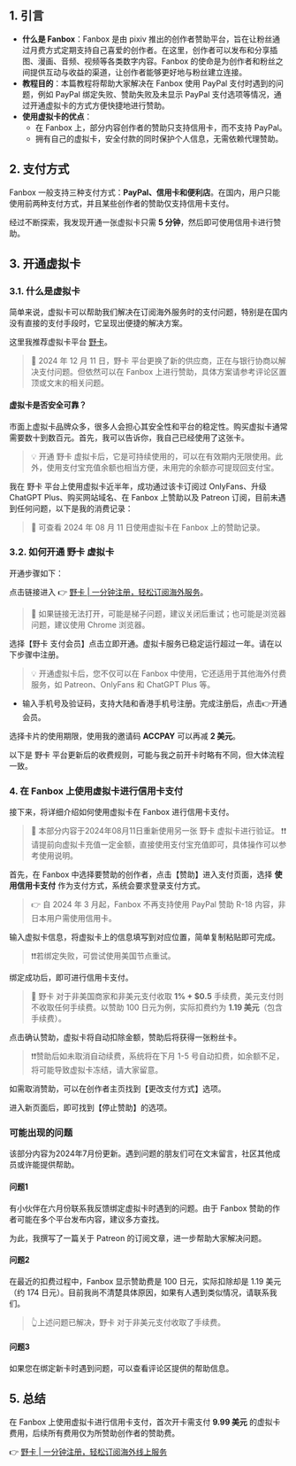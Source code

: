 ## 1. 引言

- **什么是 Fanbox**：Fanbox 是由 pixiv 推出的创作者赞助平台，旨在让粉丝通过月费方式定期支持自己喜爱的创作者。在这里，创作者可以发布和分享插图、漫画、音频、视频等各类数字内容。Fanbox 的使命是为创作者和粉丝之间提供互动与收益的渠道，让创作者能够更好地与粉丝建立连接。
- **教程目的**：本篇教程将帮助大家解决在 Fanbox 使用 PayPal 支付时遇到的问题，例如 PayPal 绑定失败、赞助失败及未显示 PayPal 支付选项等情况，通过开通虚拟卡的方式方便快捷地进行赞助。
- **使用虚拟卡的优点**：
  - 在 Fanbox 上，部分内容创作者的赞助只支持信用卡，而不支持 PayPal。
  - 拥有自己的虚拟卡，安全付款的同时保护个人信息，无需依赖代理赞助。

## 2. 支付方式

Fanbox 一般支持三种支付方式：**PayPal、信用卡和便利店**。在国内，用户只能使用前两种支付方式，并且某些创作者的赞助仅支持信用卡支付。

经过不断探索，我发现开通一张虚拟卡只需 **5 分钟**，然后即可使用信用卡进行赞助。

## 3. 开通虚拟卡

### 3.1. 什么是虚拟卡

简单来说，虚拟卡可以帮助我们解决在订阅海外服务时的支付问题，特别是在国内没有直接的支付手段时，它呈现出便捷的解决方案。

这里我推荐虚拟卡平台 [野卡](https://bit.ly/bewildcard)。

> 🔔 2024 年 12 月 11 日，野卡 平台更换了新的供应商，正在与银行协商以解决支付问题。但依然可以在 Fanbox 上进行赞助，具体方案请参考评论区置顶或文末的相关问题。

#### 虚拟卡是否安全可靠？

市面上虚拟卡品牌众多，很多人会担心其安全性和平台的稳定性。购买虚拟卡通常需要数十到数百元。首先，我可以告诉你，我自己已经使用了这张卡。

> 💡 开通 野卡 虚拟卡后，它是可持续使用的，可以在有效期内无限使用。此外，使用支付宝充值余额也相当方便，未用完的余额亦可提现回支付宝。

我在 野卡 平台上使用虚拟卡近半年，成功通过该卡订阅过 OnlyFans、升级 ChatGPT Plus、购买网站域名、在 Fanbox 上赞助以及 Patreon 订阅，目前未遇到任何问题，以下是我的消费记录：

> 📌 可查看 2024 年 08 月 11 日使用虚拟卡在 Fanbox 上的赞助记录。

### 3.2. 如何开通 野卡 虚拟卡

开通步骤如下：

点击链接进入 👉 [野卡 | 一分钟注册，轻松订阅海外服务](https://bit.ly/bewildcard)。

> 🔔 如果链接无法打开，可能是梯子问题，建议关闭后重试；也可能是浏览器问题，建议使用 Chrome 浏览器。

选择【野卡 支付会员】点击立即开通。虚拟卡服务已稳定运行超过一年。请在以下步骤中注册。

> 💡 开通虚拟卡后，您不仅可以在 Fanbox 中使用，它还适用于其他海外付费服务，如 Patreon、OnlyFans 和 ChatGPT Plus 等。

- 输入手机号及验证码，支持大陆和香港手机号注册。完成注册后，点击👉开通会员。

选择卡片的使用期限，使用我的邀请码 **ACCPAY** 可以再减 **2 美元**。

以下是 野卡 平台更新后的收费规则，可能与我之前开卡时略有不同，但大体流程一致。

### 4. 在 Fanbox 上使用虚拟卡进行信用卡支付

接下来，将详细介绍如何使用虚拟卡在 Fanbox 进行信用卡支付。

> 🔔 本部分内容于2024年08月11日重新使用另一张 野卡 虚拟卡进行验证。
> ❗❗请提前向虚拟卡充值一定金额，直接使用支付宝充值即可，具体操作可以参考使用说明。

首先，在 Fanbox 中选择要赞助的创作者，点击【赞助】进入支付页面，选择 **使用信用卡支付** 作为支付方式，系统会要求登录支付方式。

> 👉 自 2024 年 3 月起，Fanbox 不再支持使用 PayPal 赞助 R-18 内容，非日本用户需使用信用卡。

输入虚拟卡信息，将虚拟卡上的信息填写到对应位置，简单复制粘贴即可完成。

> ❗❗若绑定失败，可尝试使用美国节点重试。

绑定成功后，即可进行信用卡支付。

> 🔔 野卡 对于非美国商家和非美元支付收取 **1% + $0.5** 手续费，美元支付则不收取任何手续费。以赞助 100 日元为例，实际扣费约为 **1.19 美元**（包含手续费）。

点击确认赞助，虚拟卡将自动扣除金额，赞助后将获得一张粉丝卡。

> ❗❗赞助后如未取消自动续费，系统将在下月 1-5 号自动扣费，如余额不足，将可能导致虚拟卡冻结，请大家留意。

如需取消赞助，可以在创作者主页找到【更改支付方式】选项。

进入新页面后，即可找到【停止赞助】的选项。

### 可能出现的问题

该部分内容为2024年7月份更新。遇到问题的朋友们可在文末留言，社区其他成员或许能提供帮助。

#### 问题1

有小伙伴在六月份联系我反馈绑定虚拟卡时遇到的问题。由于 Fanbox 赞助的作者可能在多个平台发布内容，建议多方查找。

为此，我撰写了一篇关于 Patreon 的订阅文章，进一步帮助大家解决问题。

#### 问题2

在最近的扣费过程中，Fanbox 显示赞助费是 100 日元，实际扣除却是 1.19 美元（约 174 日元）。目前我尚不清楚具体原因，如果有人遇到类似情况，请联系我们。

> 👆上述问题已解决，野卡 对于非美元支付收取了手续费。

#### 问题3

如果您在绑定新卡时遇到问题，可以查看评论区提供的帮助信息。

## 5. 总结

在 Fanbox 上使用虚拟卡进行信用卡支付，首次开卡需支付 **9.99 美元** 的虚拟卡费用，后续所有费用仅为所赞助创作者的赞助费。

👉 [野卡 | 一分钟注册，轻松订阅海外线上服务](https://bit.ly/bewildcard)